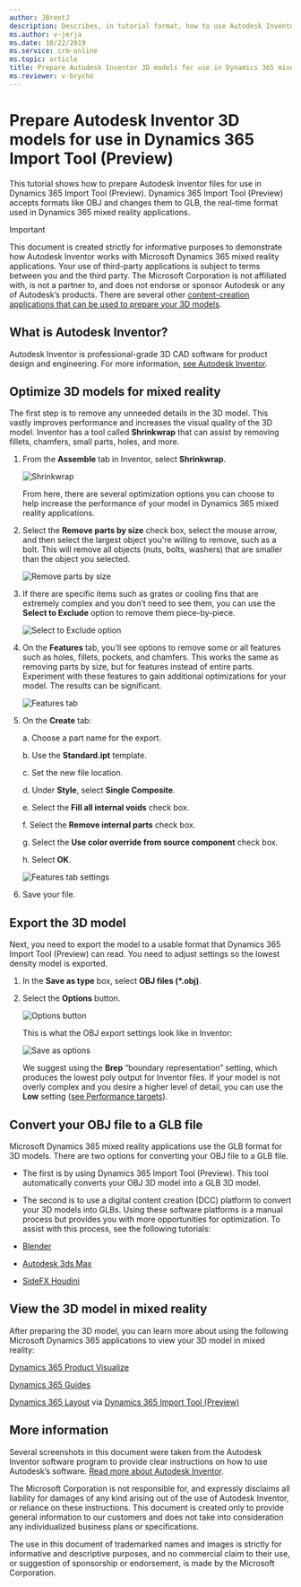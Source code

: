 ```yaml
---
author: JBrentJ
description: Describes, in tutorial format, how to use Autodesk Inventor to prepare 3D models for use in Dynamics 365 mixed reality applications
ms.author: v-jerja
ms.date: 10/22/2019
ms.service: crm-online
ms.topic: article
title: Prepare Autodesk Inventor 3D models for use in Dynamics 365 mixed reality applications
ms.reviewer: v-brycho
---
```


# Prepare Autodesk Inventor 3D models for use in Dynamics 365 Import Tool (Preview)

This tutorial shows how to prepare Autodesk Inventor files for use in Dynamics 365 Import Tool (Preview). Dynamics 365 Import Tool (Preview) accepts formats like OBJ and changes them to GLB, the real-time format used in Dynamics 365 mixed reality applications.  

> [!IMPORTANT]
> This document is created strictly for informative purposes to demonstrate how Autodesk Inventor works with Microsoft Dynamics 365 
mixed reality applications. Your use of third-party applications is subject to terms between you and the third party. The Microsoft 
Corporation is not affiliated with, is not a partner to, and does not endorse or sponsor Autodesk or any of Autodesk’s products. 
There are several other [content-creation applications that can be used to prepare your 3D models](https://docs.microsoft.com/dynamics365/mixed-reality/import-tool/convert-models#tools-for-exporting-cad-models). 

## What is Autodesk Inventor?

Autodesk Inventor is professional-grade 3D CAD software for product design and engineering. For more information, [see Autodesk Inventor](https://www.autodesk.com/products/inventor/overview). 

## Optimize 3D models for mixed reality

The first step is to remove any unneeded details in the 3D model. This vastly improves performance and increases the visual quality of the 3D model. Inventor has a tool called **Shrinkwrap** that can assist by removing fillets, chamfers, small parts, holes, and more.

1.	From the **Assemble** tab in Inventor, select **Shrinkwrap**.

    ![Shrinkwrap](media/inventor-shrinkwrap.PNG "Shrinkwarp") 
    
    From here, there are several optimization options you can choose to help increase the performance of your model in Dynamics 365 mixed reality applications. 
 
2.	Select the **Remove parts by size** check box, select the mouse arrow, and then select the largest object you're willing to remove, such as a bolt. This will remove all objects (nuts, bolts, washers) that are smaller than the object you selected.

    ![Remove parts by size](media/inventor-remove-parts.PNG "Remove parts by size") 
 
3.	If there are specific items such as grates or cooling fins that are extremely complex and you don’t need to see them, you can use the **Select to Exclude** option to remove them piece-by-piece.

    ![Select to Exclude option](media/inventor-select-to-exclude.PNG "Select to Exclude option") 

4.	On the **Features** tab, you’ll see options to remove some or all features such as holes, fillets, pockets, and chamfers. This works the same as removing parts by size, but for features instead of entire parts. Experiment with these features to gain additional optimizations for your model. The results can be significant.

    ![Features tab](media/inventor-features-tab.PNG "Features tab") 
 
5.	On the **Create** tab:

    a.	Choose a part name for the export.
    
    b.	Use the **Standard.ipt** template.

    c.	Set the new file location.

    d.	Under **Style**, select **Single Composite**. 

    e.	Select the **Fill all internal voids** check box.

    f.	Select the **Remove internal parts** check box.

    g.	Select the **Use color override from source component** check box.

    h.	Select **OK**.
 
      ![Features tab settings](media/inventor-features-tab-settings.PNG "Features tab settings") 
 
6.	Save your file. 

## Export the 3D model

Next, you need to export the model to a usable format that Dynamics 365 Import Tool (Preview) can read. You need to adjust settings so  the lowest density model is exported. 

1.	In the **Save as type** box, select **OBJ files (*.obj)**.
    
2.	Select the **Options** button.

    ![Options button](media/inventor-options-button.PNG "Options button") 
    
      This is what the OBJ export settings look like in Inventor:
    
    ![Save as options](media/inventor-save-as-options.PNG "Save as options") 
    
    We suggest using the **Brep** “boundary representation” setting, which produces the lowest poly output for Inventor files. If your model is not overly complex and you desire a higher level of detail, you can use the **Low** setting ([see Performance targets](https://docs.microsoft.com/dynamics365/mixed-reality/import-tool/optimize-models#performance-targets)).
    
## Convert your OBJ file to a GLB file

Microsoft Dynamics 365 mixed reality applications use the GLB format for 3D models. There are two options for converting your OBJ file to a GLB file.

- The first is by using Dynamics 365 Import Tool (Preview). This tool automatically converts your OBJ 3D model into a GLB 3D model.

- The second is to use a digital content creation (DCC) platform to convert your 3D models into GLBs. Using these software platforms is a manual process but provides you with more opportunities for optimization. To assist with this process, see the following tutorials:

- [Blender](blender.md)

- [Autodesk 3ds Max](3ds-max.md)

- [SideFX Houdini](houdini.md)

## View the 3D model in mixed reality

After preparing the 3D
model, you can learn more about using the following Microsoft Dynamics 365 applications to view your 3D model in mixed reality: 

[Dynamics 365 Product Visualize](https://docs.microsoft.com/dynamics365/mixed-reality/product-visualize/) 

[Dynamics 365 Guides](https://docs.microsoft.com/dynamics365/mixed-reality/guides/) 

[Dynamics 365 Layout](https://docs.microsoft.com/dynamics365/mixed-reality/layout/index) via [Dynamics 365 Import Tool (Preview)](https://docs.microsoft.com/dynamics365/mixed-reality/import-tool/import-tool)

## More information

Several screenshots in this document were taken from the Autodesk Inventor software program to provide clear instructions on how to use Autodesk’s software.  [Read more about Autodesk Inventor](https://aka.ms/Autodesk_inventor).

The Microsoft Corporation is not responsible for, and expressly disclaims all liability for damages of any kind arising out of the use of Autodesk Inventor, or reliance on these instructions. This document is created only to provide general information to our customers and does not take into consideration any individualized business plans or specifications.

The use in this document of trademarked names and images is strictly for informative and descriptive purposes, and no commercial claim to their use, or suggestion of sponsorship or endorsement, is made by the Microsoft Corporation.



